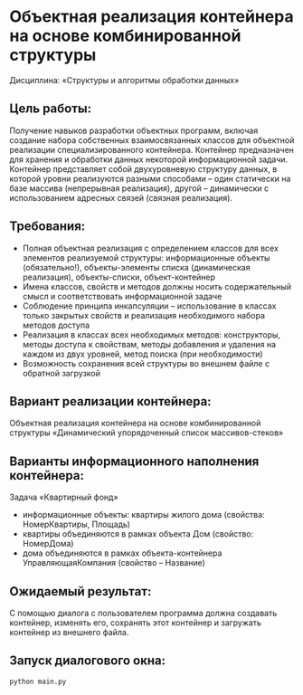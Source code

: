 # Объектная реализация контейнера на основе комбинированной структуры

Дисциплина: «Структуры и алгоритмы обработки данных»

## Цель работы: 

Получение навыков разработки объектных программ, включая создание набора собственных взаимосвязанных классов для объектной реализации специализированного контейнера. Контейнер предназначен для хранения и обработки данных некоторой информационной задачи. Контейнер представляет собой двухуровневую структуру данных, в которой уровни реализуются разными способами – один статически на базе массива (непрерывная реализация), другой – динамически с использованием адресных связей (связная реализация).

## Требования:

- Полная объектная реализация с определением классов для всех элементов реализуемой структуры: информационные объекты (обязательно!), объекты-элементы списка (динамическая реализация), объекты-списки, объект-контейнер
- Имена классов, свойств и методов должны носить содержательный смысл и соответствовать информационной задаче
- Соблюдение принципа инкапсуляции – использование в классах только закрытых свойств и реализация необходимого набора методов доступа
- Реализация в классах всех необходимых методов: конструкторы, методы доступа к свойствам, методы добавления и удаления на каждом из двух уровней, метод поиска (при необходимости)
- Возможность сохранения всей структуры во внешнем файле с обратной загрузкой

## Вариант реализации контейнера:

Объектная реализация контейнера на основе комбинированной структуры «Динамический упорядоченный список массивов-стеков»

## Варианты информационного наполнения контейнера:

Задача «Квартирный фонд»  
  - информационные объекты: квартиры жилого дома (свойства: НомерКвартиры, Площадь)
  - квартиры объединяются в рамках объекта Дом (свойство: НомерДома)
  - дома объединяются в рамках объекта-контейнера УправляющаяКомпания (свойство – Название)

## Ожидаемый результат:
	
С помощью диалога с пользователем программа должна создавать контейнер, изменять его, сохранять этот контейнер и загружать контейнер из внешнего файла.

## Запуск диалогового окна:
  ```
  python main.py
  ```

